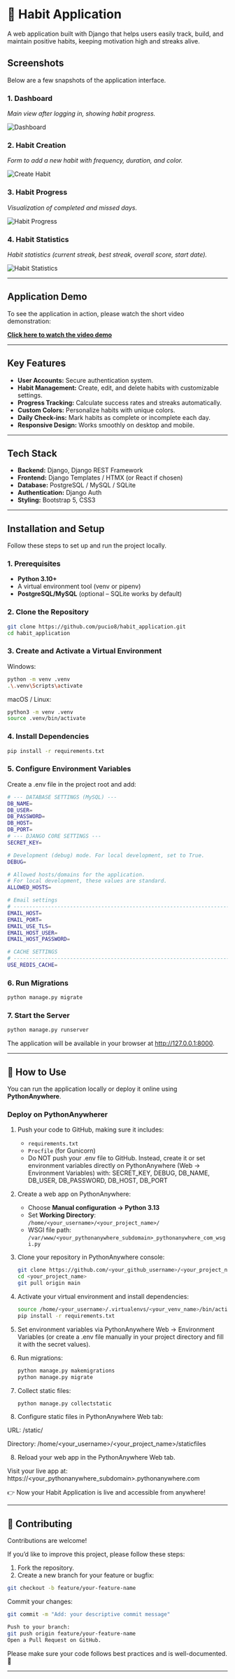 # 🌱 Habit Application

A web application built with Django that helps users easily track, build, and maintain positive habits, keeping motivation high and streaks alive.

## Screenshots

Below are a few snapshots of the application interface.

### 1. Dashboard
*Main view after logging in, showing habit progress.*

![Dashboard](static/screenshots/dashboard.png)

### 2. Habit Creation
*Form to add a new habit with frequency, duration, and color.*

![Create Habit](static/screenshots/create-habit.png)

### 3. Habit Progress
*Visualization of completed and missed days.*

![Habit Progress](static/screenshots/habit-progress.png)

### 4. Habit Statistics
*Habit statistics (current streak, best streak, overall score, start date).*

![Habit Statistics](static/screenshots/habit-statistics.png)

---

## Application Demo

To see the application in action, please watch the short video demonstration:

**[Click here to watch the video demo](https://www.loom.com/share/a633947fb7274cf49dfc902c0e30eb0c?sid=f2ccf813-d953-4b37-8974-0bbd205aceb4)**

---

## Key Features

* **User Accounts:** Secure authentication system.
* **Habit Management:** Create, edit, and delete habits with customizable settings.
* **Progress Tracking:** Calculate success rates and streaks automatically.
* **Custom Colors:** Personalize habits with unique colors.
* **Daily Check-ins:** Mark habits as complete or incomplete each day.
* **Responsive Design:** Works smoothly on desktop and mobile.

---

## Tech Stack

* **Backend:** Django, Django REST Framework
* **Frontend:** Django Templates / HTMX (or React if chosen)
* **Database:** PostgreSQL / MySQL / SQLite
* **Authentication:** Django Auth
* **Styling:** Bootstrap 5, CSS3

---

## Installation and Setup

Follow these steps to set up and run the project locally.

### 1. Prerequisites

* **Python 3.10+**
* A virtual environment tool (venv or pipenv)
* **PostgreSQL/MySQL** (optional – SQLite works by default)

### 2. Clone the Repository

```bash
git clone https://github.com/pucio8/habit_application.git
cd habit_application
```
### 3. Create and Activate a Virtual Environment
Windows:
```bash
python -m venv .venv
.\.venv\Scripts\activate
```
macOS / Linux:
```bash
python3 -m venv .venv
source .venv/bin/activate
```

### 4. Install Dependencies
```bash
pip install -r requirements.txt
```
### 5. Configure Environment Variables
Create a .env file in the project root and add:
```bash
# --- DATABASE SETTINGS (MySQL) ---
DB_NAME=
DB_USER=
DB_PASSWORD=
DB_HOST=
DB_PORT=
# --- DJANGO CORE SETTINGS ---
SECRET_KEY=

# Development (debug) mode. For local development, set to True.
DEBUG=

# Allowed hosts/domains for the application.
# For local development, these values are standard.
ALLOWED_HOSTS=

# Email settings
# --------------------------------------------------------------------------
EMAIL_HOST=
EMAIL_PORT=
EMAIL_USE_TLS=
EMAIL_HOST_USER=
EMAIL_HOST_PASSWORD=

# CACHE SETTINGS 
# --------------------------------------------------------------------------
USE_REDIS_CACHE=
```

### 6. Run Migrations

```bash
python manage.py migrate
```

### 7. Start the Server

```bash
python manage.py runserver
```

The application will be available in your browser at http://127.0.0.1:8000.

---

## 🚀 How to Use

You can run the application locally or deploy it online using **PythonAnywhere**.

### Deploy on PythonAnywherer

1. Push your code to GitHub, making sure it includes:
   * `requirements.txt`
   * `Procfile` (for Gunicorn)
   * Do NOT push your .env file to GitHub.
   Instead, create it or set environment variables directly on PythonAnywhere (Web → Environment Variables) with:
   SECRET_KEY, DEBUG, DB_NAME, DB_USER, DB_PASSWORD, DB_HOST, DB_PORT

2. Create a web app on PythonAnywhere:
   * Choose **Manual configuration → Python 3.13**
   * Set **Working Directory**: `/home/<your_username>/<your_project_name>/`
   * WSGI file path: `/var/www/<your_pythonanywhere_subdomain>_pythonanywhere_com_wsgi.py`

3. Clone your repository in PythonAnywhere console:
   ```bash
   git clone https://github.com/<your_github_username>/<your_project_name>.git
   cd <your_project_name>
   git pull origin main
   ```

4. Activate your virtual environment and install dependencies:
   ```bash
   source /home/<your_username>/.virtualenvs/<your_venv_name>/bin/activate
   pip install -r requirements.txt
   ```
   
5. Set environment variables via PythonAnywhere Web → Environment Variables (or create a .env file manually in your project directory and fill it with the secret values).

    
6. Run migrations:
   ```bash
   python manage.py makemigrations
   python manage.py migrate
   ```

6. Collect static files:
   ```bash
   python manage.py collectstatic
   ```

7. Configure static files in PythonAnywhere Web tab:

URL: /static/

Directory: /home/<your_username>/<your_project_name>/staticfiles

8. Reload your web app in the PythonAnywhere Web tab.

Visit your live app at:
https://<your_pythonanywhere_subdomain>.pythonanywhere.com



👉 Now your Habit Application is live and accessible from anywhere!

---

## 🤝 Contributing

Contributions are welcome!  

If you’d like to improve this project, please follow these steps:

1. Fork the repository.
2. Create a new branch for your feature or bugfix:

```bash
git checkout -b feature/your-feature-name
```

Commit your changes:

```bash
git commit -m "Add: your descriptive commit message"

Push to your branch:
git push origin feature/your-feature-name
Open a Pull Request on GitHub.
```

Please make sure your code follows best practices and is well-documented. 🚀

---